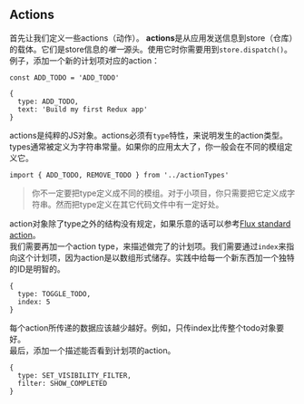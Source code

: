 ## Actions
首先让我们定义一些actions（动作）。
**actions**是从应用发送信息到store（仓库）的载体。它们是store信息的*唯一*源头。使用它时你需要用到`store.dispatch()`。  
例子，添加一个新的计划项对应的action：
```
const ADD_TODO = 'ADD_TODO'

{
  type: ADD_TODO,
  text: 'Build my first Redux app'
}
```
actions是纯粹的JS对象。actions必须有`type`特性，来说明发生的action类型。types通常被定义为字符串常量。如果你的应用太大了，你一般会在不同的模组定义它。
```
import { ADD_TODO, REMOVE_TODO } from '../actionTypes'
```
> 你不一定要把type定义成不同的模组。对于小项目，你只需要把它定义成字符串。然而把type定义在其它代码文件中有一定好处。

action对象除了type之外的结构没有规定，如果乐意的话可以参考[Flux standard action](https://github.com/acdlite/flux-standard-action)。  
我们需要再加一个action type，来描述做完了的计划项。我们需要通过`index`来指向这个计划项，因为action是以数组形式储存。实践中给每一个新东西加一个独特的ID是明智的。
```
{
  type: TOGGLE_TODO,
  index: 5
}
```
每个action所传递的数据应该越少越好。例如，只传index比传整个todo对象要好。  
最后，添加一个描述能否看到计划项的action。
```
{
  type: SET_VISIBILITY_FILTER,
  filter: SHOW_COMPLETED
}
```
